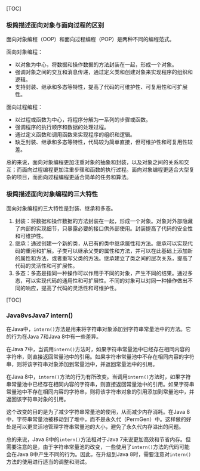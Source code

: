 [TOC]

### 极简描述面向对象与面向过程的区别

面向对象编程（OOP）和面向过程编程（POP）是两种不同的编程范式。

面向对象编程：

- 以对象为中心，将数据和操作数据的方法封装在一起，形成一个对象。
- 强调对象之间的交互和消息传递，通过定义类和创建对象来实现程序的组织和逻辑。
- 支持封装、继承和多态等特性，提高了代码的可维护性、可复用性和可扩展性。

面向过程编程：

- 以过程或函数为中心，将程序分解为一系列的步骤或函数。
- 强调程序的执行顺序和数据的处理过程。
- 通过定义函数和调用函数来实现程序的组织和逻辑。
- 缺乏封装、继承和多态等特性，代码较为简单直接，但可维护性和可复用性较差。

总的来说，面向对象编程更加注重对象的抽象和封装，以及对象之间的关系和交互；而面向过程编程更加注重步骤和函数的执行过程。面向对象编程更适合大型复杂的项目，而面向过程编程更适合简单的任务和算法。

### 极简描述面向对象编程的三大特性

面向对象编程的三大特性是封装、继承和多态。

1. 封装：将数据和操作数据的方法封装在一起，形成一个对象。对象对外部隐藏了内部的实现细节，只暴露必要的接口供外部使用。封装提高了代码的安全性和可维护性。
2. 继承：通过创建一个新的类，从已有的类中继承属性和方法。继承可以实现代码的重用和扩展。子类可以继承父类的属性和方法，并可以在此基础上添加新的属性和方法，或者重写父类的方法。继承建立了类之间的层次关系，提高了代码的灵活性和可扩展性。
3. 多态：多态是指同一种操作可以作用于不同的对象，产生不同的结果。通过多态，可以实现代码的通用性和可扩展性。不同的对象可以对同一种操作做出不同的响应，提高了代码的灵活性和可维护性。

[TOC]

### Java8vsJava7 intern()

在Java中，`intern()`方法是用来将字符串对象添加到字符串常量池中的方法。它的行为在Java 7和Java 8中有一些差异。

在Java 7中，当调用`intern()`方法时，如果字符串常量池中已经存在相同内容的字符串，则直接返回常量池中的引用。如果字符串常量池中不存在相同内容的字符串，则将该字符串对象添加到常量池中，并返回常量池中的引用。

在Java 8中，`intern()`方法的行为有所改变。当调用`intern()`方法时，如果字符串常量池中已经存在相同内容的字符串，则直接返回常量池中的引用。如果字符串常量池中不存在相同内容的字符串，则将该字符串对象的引用添加到常量池中，并返回该字符串对象的引用。

这个改变的目的是为了减少字符串常量池的使用，从而减少内存消耗。在Java 8中，字符串常量池被移动到了堆中，而不是永久代（PermGen）中。这样做的好处是可以更灵活地管理字符串常量池的大小，避免了永久代内存溢出的问题。

总的来说，Java 8中的`intern()`方法相对于Java 7来说更加高效和节省内存。但需要注意的是，由于字符串常量池的改变，一些使用了`intern()`方法的代码可能会在Java 8中产生不同的行为。因此，在升级到Java 8时，需要注意对`intern()`方法的使用进行适当的调整和测试。